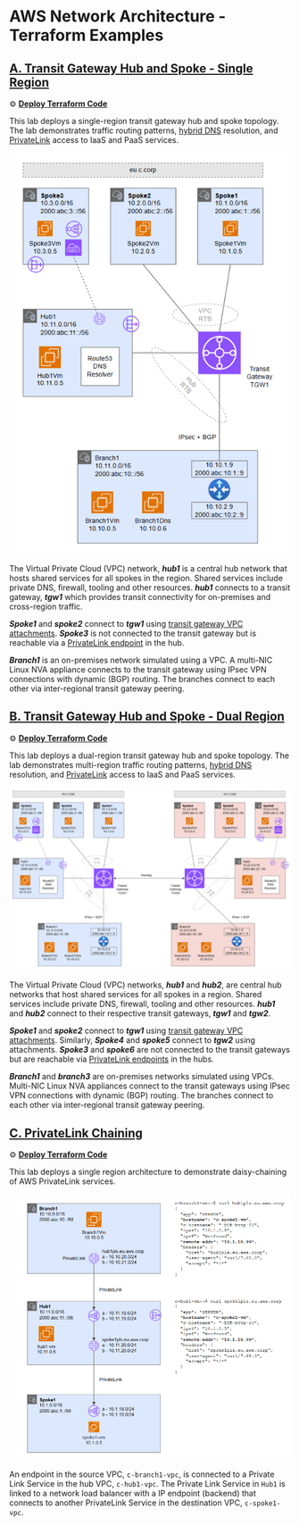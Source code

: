 
# AWS Network Architecture - Terraform Examples <!-- omit from toc -->

## [A. Transit Gateway Hub and Spoke - Single Region](./a-single-region/README.md)

⚙️ [**Deploy Terraform Code**](./a-single-region/README.md)

This lab deploys a single-region transit gateway hub and spoke topology. The lab demonstrates traffic routing patterns, [hybrid DNS](https://docs.aws.amazon.com/prescriptive-guidance/latest/patterns/set-up-dns-resolution-for-hybrid-networks-in-a-single-account-aws-environment.html) resolution, and [PrivateLink](https://docs.aws.amazon.com/vpc/latest/userguide/endpoint-services-overview.html) access to IaaS and PaaS services.

<img src="./a-single-region/images/architecture.png" alt="Secured Hub and Spoke (Single region)" width="500">

The Virtual Private Cloud (VPC) network, ***hub1*** is a central hub network that hosts shared services for all spokes in the region. Shared services include private DNS, firewall, tooling and other resources. ***hub1***  connects to a transit gateway, ***tgw1*** which provides transit connectivity for on-premises and cross-region traffic.

***Spoke1*** and ***spoke2*** connect to ***tgw1*** using [transit gateway VPC attachments](https://docs.aws.amazon.com/vpc/latest/tgw/tgw-vpc-attachments.html). ***Spoke3*** is not connected to the transit gateway but is reachable via a [PrivateLink endpoint](https://docs.aws.amazon.com/vpc/latest/privatelink/concepts.html#concepts-vpc-endpoints) in the hub.


***Branch1*** is an on-premises network simulated using a VPC. A multi-NIC Linux NVA appliance connects to the transit gateway using IPsec VPN connections with dynamic (BGP) routing. The branches connect to each other via inter-regional transit gateway peering.


## [B. Transit Gateway Hub and Spoke - Dual Region ](./b-dual-region/README.md)

⚙️ [**Deploy Terraform Code**](./b-dual-region/README.md)

This lab deploys a dual-region transit gateway hub and spoke topology. The lab demonstrates multi-region traffic routing patterns, [hybrid DNS](https://docs.aws.amazon.com/prescriptive-guidance/latest/patterns/set-up-dns-resolution-for-hybrid-networks-in-a-single-account-aws-environment.html) resolution, and [PrivateLink](https://docs.aws.amazon.com/vpc/latest/userguide/endpoint-services-overview.html) access to IaaS and PaaS services.

<img src="./b-dual-region/images/architecture.png" alt="Secured Hub and Spoke (Single region)" width="1100">

The Virtual Private Cloud (VPC) networks, ***hub1*** and ***hub2***, are central hub networks that host shared services for all spokes in a region. Shared services include private DNS, firewall, tooling and other resources. ***hub1*** and ***hub2*** connect to their respective transit gateways, ***tgw1*** and ***tgw2***.

***Spoke1*** and ***spoke2*** connect to ***tgw1*** using [transit gateway VPC attachments](https://docs.aws.amazon.com/vpc/latest/tgw/tgw-vpc-attachments.html). Similarly, ***Spoke4*** and ***spoke5*** connect to ***tgw2*** using attachments. ***Spoke3*** and ***spoke6*** are not connected to the transit gateways but are reachable via [PrivateLink endpoints](https://docs.aws.amazon.com/vpc/latest/privatelink/concepts.html#concepts-vpc-endpoints) in the hubs.


***Branch1*** and ***branch3*** are on-premises networks simulated using VPCs. Multi-NIC Linux NVA appliances connect to the transit gateways using IPsec VPN connections with dynamic (BGP) routing. The branches connect to each other via inter-regional transit gateway peering.

## [C. PrivateLink Chaining ](./c-privatelink-chain/README.md)

⚙️ [**Deploy Terraform Code**](./c-privatelink-chain/README.md)

This lab deploys a single region architecture to demonstrate daisy-chaining of AWS PrivateLink services.

<img src="./c-privatelink-chain/images/architecture.png" alt="Dual region hub and spoke" width="700">
<p>

An endpoint in the source VPC, `c-branch1-vpc`, is connected to a Private Link Service in the hub VPC, `c-hub1-vpc`. The Private Link Service in `Hub1` is linked to a network load balancer with a IP endpoint (backend) that connects to another PrivateLink Service in the destination VPC, `c-spoke1-vpc`.
